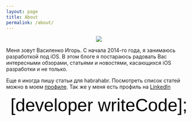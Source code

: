 ```yaml
---
layout: page
title: About
permalink: /about/
---
```

<center><img src="http://habrastorage.org/files/9c9/ee0/8c0/9c9ee08c0ca54a1fb38f7336e95ad773.png"/></center>
<p>  </p>
<p>  </p>
<p>  </p>
<p>  </p>
<p>  </p>
<p>Меня зовут Василенко Игорь.
С начала 2014-го года, я занимаюсь разработкой под iOS. В этом блоге я постараюсь радовать Вас интересными обзорами, статьями и новостями, касающихся iOS разработки и не только.</p>

Еще я иногда пишу статьи для habrahabr. Посмотреть список статей можно в моем <a href="http://habrahabr.ru/users/spbvasilenko14/">профиле</a>. Так же у меня есть профиль на <a href="https://www.linkedin.com/pub/igor-vasilenko/a3/450/593">LinkedIn</a>
<p>  </p>
<p>  </p>
<p>  </p>
<p>  </p>
<p>  </p>
<center><font size="25" color="black" face="Arial">[developer writeCode];</font></center>
